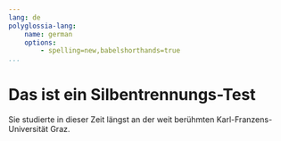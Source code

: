 ```yaml
---
lang: de
polyglossia-lang:
    name: german
    options:
        - spelling=new,babelshorthands=true
...
```


# Das ist ein Silbentrennungs-Test

Sie studierte in dieser Zeit längst an der weit berühmten Karl-Franzens-Universität Graz.
